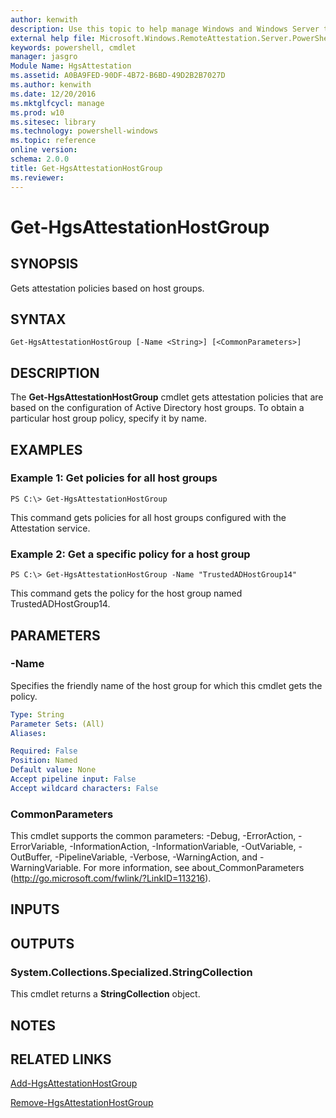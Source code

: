 ```yaml
---
author: kenwith
description: Use this topic to help manage Windows and Windows Server technologies with Windows PowerShell.
external help file: Microsoft.Windows.RemoteAttestation.Server.PowerShell.dll-Help.xml
keywords: powershell, cmdlet
manager: jasgro
Module Name: HgsAttestation
ms.assetid: A0BA9FED-90DF-4B72-B6BD-49D2B2B7027D
ms.author: kenwith
ms.date: 12/20/2016
ms.mktglfcycl: manage
ms.prod: w10
ms.sitesec: library
ms.technology: powershell-windows
ms.topic: reference
online version: 
schema: 2.0.0
title: Get-HgsAttestationHostGroup
ms.reviewer:
---
```


# Get-HgsAttestationHostGroup

## SYNOPSIS
Gets attestation policies based on host groups.

## SYNTAX

```
Get-HgsAttestationHostGroup [-Name <String>] [<CommonParameters>]
```

## DESCRIPTION
The **Get-HgsAttestationHostGroup** cmdlet gets attestation policies that are based on the configuration of Active Directory host groups.
To obtain a particular host group policy, specify it by name.

## EXAMPLES

### Example 1: Get policies for all host groups
```
PS C:\> Get-HgsAttestationHostGroup
```

This command gets policies for all host groups configured with the Attestation service.

### Example 2: Get a specific policy for a host group
```
PS C:\> Get-HgsAttestationHostGroup -Name "TrustedADHostGroup14"
```

This command gets the policy for the host group named TrustedADHostGroup14.

## PARAMETERS

### -Name
Specifies the friendly name of the host group for which this cmdlet gets the policy.

```yaml
Type: String
Parameter Sets: (All)
Aliases: 

Required: False
Position: Named
Default value: None
Accept pipeline input: False
Accept wildcard characters: False
```

### CommonParameters
This cmdlet supports the common parameters: -Debug, -ErrorAction, -ErrorVariable, -InformationAction, -InformationVariable, -OutVariable, -OutBuffer, -PipelineVariable, -Verbose, -WarningAction, and -WarningVariable. For more information, see about_CommonParameters (http://go.microsoft.com/fwlink/?LinkID=113216).

## INPUTS

## OUTPUTS

### System.Collections.Specialized.StringCollection
This cmdlet returns a **StringCollection** object.

## NOTES

## RELATED LINKS

[Add-HgsAttestationHostGroup](./Add-HgsAttestationHostGroup.md)

[Remove-HgsAttestationHostGroup](./Remove-HgsAttestationHostGroup.md)
